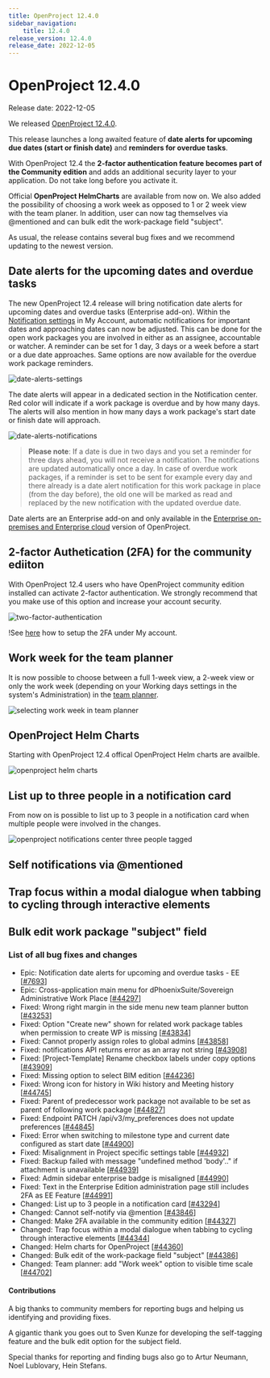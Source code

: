 ```yaml
---
title: OpenProject 12.4.0
sidebar_navigation:
    title: 12.4.0
release_version: 12.4.0
release_date: 2022-12-05
---
```


# OpenProject 12.4.0

Release date: 2022-12-05

We released [OpenProject 12.4.0](https://community.openproject.com/versions/1595).

This release launches a long awaited feature of **date alerts for upcoming due dates (start or finish date)** and **reminders for overdue tasks**.

With OpenProject 12.4 the **2-factor authentication feature becomes part of the Community edition** and adds an additional security layer to your application. Do not take long before you activate it. 

Official **OpenProject HelmCharts** are available from now on. We also added the possibility of choosing a work week as opposed to 1 or 2 week view with the team planer. In addition, user can now tag themselves via @mentioned and can bulk edit the work-package field "subject". 

As usual, the release contains several bug fixes and we recommend updating to the newest version.

## Date alerts for the upcoming dates and overdue tasks

The new OpenProject 12.4 release will bring notification date alerts for upcoming dates and overdue tasks (Enterprise add-on). Within the [Notification settings](.../docs/user-guide/notifications/notification-settings/) in My Account, automatic notifications for important dates and approaching dates can now be adjusted. This can be done for the open work packages you are involved in either as an assignee, accountable or watcher. A reminder can be set for 1 day, 3 days or a week before a start or a due date approaches. 
Same options are now available for the overdue work package reminders. 

![date-alerts-settings](openproject-date-alerts-settings.png)

The date alerts will appear in a dedicated section in the Notification center. Red color will indicate if a work package is overdue and by how many days. The alerts will also mention in how many days a work package's start date or finish date will approach.

![date-alerts-notifications](openproject-date-alerts-notification-center.png)

>**Please note**: If a date is due in two days and you set a reminder for three days ahead, you will not receive a notification. The notifications are updated automatically once a day.
In case of overdue work packages, if a reminder is set to be sent for example every day and there already is a date alert notification for this work package in place (from the day before), the old one will be marked as read and replaced by the new notification with the updated overdue date.

Date alerts are an Enterprise add-on and only available in the [Enterprise on-premises and Enterprise cloud](/enterprise-edition/) version of OpenProject.

## 2-factor Authetication (2FA) for the community ediiton

With OpenProject 12.4 users who have OpenProject community edition installed can activate 2-factor authentication. We strongly recommend that you make use of this option and increase your account security. 

![two-factor-authentication](openproject-2-factor-authentication-community-edition-png)

!See [here](...//getting-started/my-account/#two-factor-authentication) how to setup the 2FA under My account.

## Work week for the team planner

It is now possible to choose between a full 1-week view, a 2-week view or only the work week (depending on your Working days settings in the system's Administration) in the [team planner](.../docs/user-guide/team-planner/).

![selecting work week in team planner](openproject-team-planner-work-week.gif)

## OpenProject Helm Charts

Starting with OpenProject 12.4 offical OpenProject Helm charts are availble.

![openproject helm charts](openproject-helm-charts.jpg)

## List up to three people in a notification card

From now on is possible to list up to 3 people in a notification card when multiple people were involved in the changes. 

![openproject notifications center three people tagged](openproject-notifications-three-users-tagged.png)

## Self notifications via @mentioned

## Trap focus within a modal dialogue when tabbing to cycling through interactive elements

## Bulk edit work package "subject" field

### List of all bug fixes and changes

- Epic: Notification date alerts for upcoming and overdue tasks - EE \[[#7693](https://community.openproject.com/wp/7693)\]
- Epic: Cross-application main menu for dPhoenixSuite/Sovereign Administrative Work Place  \[[#44297](https://community.openproject.com/wp/44297)\]
- Fixed: Wrong right margin in the side menu new team planner button \[[#43253](https://community.openproject.com/wp/43253)\]
- Fixed: Option "Create new" shown for related work package tables when permission to create WP is missing \[[#43834](https://community.openproject.com/wp/43834)\]
- Fixed: Cannot properly assign roles to global admins \[[#43858](https://community.openproject.com/wp/43858)\]
- Fixed: notifications API returns error as an array not string \[[#43908](https://community.openproject.com/wp/43908)\]
- Fixed: [Project-Template] Rename checkbox labels under copy options \[[#43909](https://community.openproject.com/wp/43909)\]
- Fixed: Missing option to select BIM edition \[[#44236](https://community.openproject.com/wp/44236)\]
- Fixed: Wrong icon for history in Wiki history and Meeting history \[[#44745](https://community.openproject.com/wp/44745)\]
- Fixed: Parent of predecessor work package not available to be set as parent of following work package \[[#44827](https://community.openproject.com/wp/44827)\]
- Fixed: Endpoint PATCH /api/v3/my_preferences does not update preferences \[[#44845](https://community.openproject.com/wp/44845)\]
- Fixed: Error when switching to milestone type and current date configured as start date \[[#44900](https://community.openproject.com/wp/44900)\]
- Fixed: Misalignment in Project specific settings table  \[[#44932](https://community.openproject.com/wp/44932)\]
- Fixed: Backup failed with message "undefined method 'body'.." if attachment is unavailable \[[#44939](https://community.openproject.com/wp/44939)\]
- Fixed: Admin sidebar enterprise badge is misaligned \[[#44990](https://community.openproject.com/wp/44990)\]
- Fixed: Text in the Enterprise Edition administration page still includes 2FA as EE Feature \[[#44991](https://community.openproject.com/wp/44991)\]
- Changed: List up to 3 people in a notification card \[[#43294](https://community.openproject.com/wp/43294)\]
- Changed: Cannot self-notify via @mention \[[#43846](https://community.openproject.com/wp/43846)\]
- Changed: Make 2FA available in the community edition \[[#44327](https://community.openproject.com/wp/44327)\]
- Changed: Trap focus within a modal dialogue when tabbing to cycling through interactive elements \[[#44344](https://community.openproject.com/wp/44344)\]
- Changed: Helm charts for OpenProject \[[#44360](https://community.openproject.com/wp/44360)\]
- Changed: Bulk edit of the work-package field "subject" \[[#44386](https://community.openproject.com/wp/44386)\]
- Changed: Team planner: add "Work week" option to visible time scale \[[#44702](https://community.openproject.com/wp/44702)\]

#### Contributions
A big thanks to community members for reporting bugs and helping us identifying and providing fixes.

A gigantic thank you goes out to Sven Kunze for developing the self-tagging feature and the bulk edit option for the subject field.

Special thanks for reporting and finding bugs also go to Artur Neumann, Noel Lublovary, Hein Stefans.

